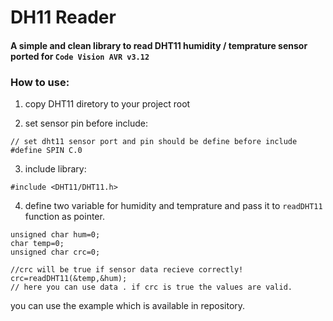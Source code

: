 # DH11 Reader
#### A simple and clean library to read DHT11 humidity / temprature sensor ported for `Code Vision AVR v3.12`

### How to use:
1. copy DHT11 diretory to your project root 

2. set sensor pin before include:
```
// set dht11 sensor port and pin should be define before include
#define SPIN C.0
```

3. include library:
```
#include <DHT11/DHT11.h>
```

4. define two variable for humidity and temprature and pass it to `readDHT11` function as pointer.
```
unsigned char hum=0;
char temp=0;
unsigned char crc=0;

//crc will be true if sensor data recieve correctly!
crc=readDHT11(&temp,&hum);
// here you can use data . if crc is true the values are valid.
```

you can use the example which is available in repository.

